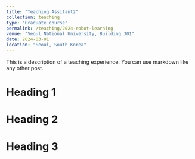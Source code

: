 ```yaml
---
title: "Teaching Assitant2"
collection: teaching
type: "Graduate course"
permalink: /teaching/2024-robot-learning
venue: "Seoul National University, Building 301"
date: 2024-03-01
location: "Seoul, South Korea"
---
```


This is a description of a teaching experience. You can use markdown like any other post.

Heading 1
======

Heading 2
======

Heading 3
======